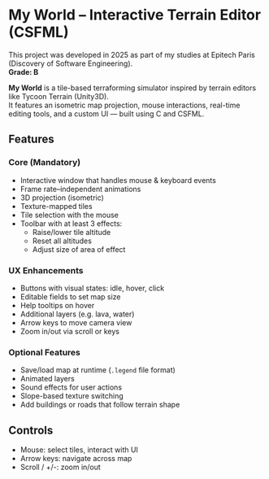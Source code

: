 # My World – Interactive Terrain Editor (CSFML)

This project was developed in 2025 as part of my studies at Epitech Paris (Discovery of Software Engineering).  
**Grade: B**

**My World** is a tile-based terraforming simulator inspired by terrain editors like Tycoon Terrain (Unity3D).  
It features an isometric map projection, mouse interactions, real-time editing tools, and a custom UI — built using C and CSFML.

## Features

### Core (Mandatory)
- Interactive window that handles mouse & keyboard events
- Frame rate–independent animations
- 3D projection (isometric)
- Texture-mapped tiles
- Tile selection with the mouse
- Toolbar with at least 3 effects:
  - Raise/lower tile altitude
  - Reset all altitudes
  - Adjust size of area of effect

### UX Enhancements
- Buttons with visual states: idle, hover, click
- Editable fields to set map size
- Help tooltips on hover
- Additional layers (e.g. lava, water)
- Arrow keys to move camera view
- Zoom in/out via scroll or keys

### Optional Features
- Save/load map at runtime (`.legend` file format)
- Animated layers
- Sound effects for user actions
- Slope-based texture switching
- Add buildings or roads that follow terrain shape

## Controls
- Mouse: select tiles, interact with UI
- Arrow keys: navigate across map
- Scroll / +/-: zoom in/out

